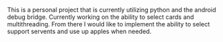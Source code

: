 This is a personal project that is currently utilizing python and the android debug bridge. Currently working on the ability to select cards and multithreading. From there I would like to implement the ability to select support servents and use up apples when needed.
